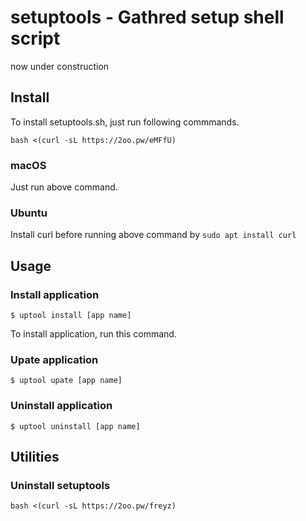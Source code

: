 # setuptools - Gathred setup shell script

now under construction

## Install

To install setuptools.sh, just run following commmands.

```
bash <(curl -sL https://2oo.pw/eMFfU)
```

### macOS

Just run above command.


### Ubuntu

Install curl before running above command by `sudo apt install curl`


## Usage

### Install application

```
$ uptool install [app name]
```

To install application, run this command.


### Upate application

```
$ uptool upate [app name]
```

### Uninstall application

```
$ uptool uninstall [app name]
```


## Utilities

### Uninstall setuptools

```
bash <(curl -sL https://2oo.pw/freyz)
```
